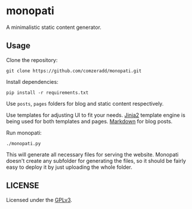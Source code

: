 # monopati

A minimalistic static content generator.

## Usage

Clone the repository:

```
git clone https://github.com/comzeradd/monopati.git
```

Install dependencies:

```
pip install -r requirements.txt
```

Use `posts`, `pages` folders for blog and static content respectively.

Use templates for adjusting UI to fit your needs.
[Jinja2](http://jinja.pocoo.org/) template engine is being used for
both templates and pages. [Markdown](https://en.wikipedia.org/wiki/Markdown)
for blog posts.

Run monopati:

```
./monopati.py
```

This will generate all necessary files for serving the website.
Monopati doesn't create any subfolder for generating the files,
so it should be fairly easy to deploy it by just uploading the whole folder.

## LICENSE

Licensed under the [GPLv3](LICENSE).
